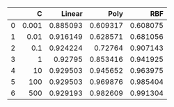 |    |       C |   Linear |     Poly |      RBF |
|---:|--------:|---------:|---------:|---------:|
|  0 |   0.001 | 0.885093 | 0.609317 | 0.608075 |
|  1 |   0.01  | 0.916149 | 0.628571 | 0.681056 |
|  2 |   0.1   | 0.924224 | 0.72764  | 0.907143 |
|  3 |   1     | 0.92795  | 0.853416 | 0.941925 |
|  4 |  10     | 0.929503 | 0.945652 | 0.963975 |
|  5 | 100     | 0.929503 | 0.969876 | 0.985404 |
|  6 | 500     | 0.929193 | 0.982609 | 0.991304 |